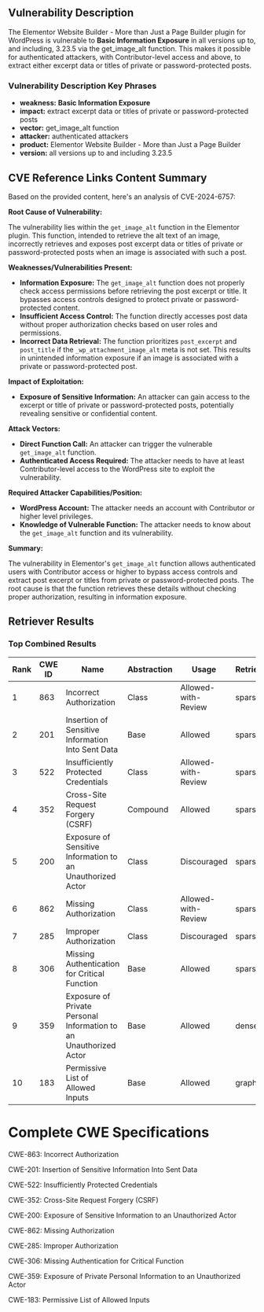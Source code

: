 ## Vulnerability Description
The Elementor Website Builder - More than Just a Page Builder plugin for WordPress is vulnerable to **Basic Information Exposure** in all versions up to, and including, 3.23.5 via the get_image_alt function. This makes it possible for authenticated attackers, with Contributor-level access and above, to extract either excerpt data or titles of private or password-protected posts.

### Vulnerability Description Key Phrases
- **weakness:** **Basic Information Exposure**
- **impact:** extract excerpt data or titles of private or password-protected posts
- **vector:** get_image_alt function
- **attacker:** authenticated attackers
- **product:** Elementor Website Builder - More than Just a Page Builder
- **version:** all versions up to and including 3.23.5

## CVE Reference Links Content Summary
Based on the provided content, here's an analysis of CVE-2024-6757:

**Root Cause of Vulnerability:**

The vulnerability lies within the `get_image_alt` function in the Elementor plugin. This function, intended to retrieve the alt text of an image, incorrectly retrieves and exposes post excerpt data or titles of private or password-protected posts when an image is associated with such a post.

**Weaknesses/Vulnerabilities Present:**

- **Information Exposure:** The `get_image_alt` function does not properly check access permissions before retrieving the post excerpt or title. It bypasses access controls designed to protect private or password-protected content.
- **Insufficient Access Control:** The function directly accesses post data without proper authorization checks based on user roles and permissions.
- **Incorrect Data Retrieval:** The function prioritizes `post_excerpt` and `post_title` if the `_wp_attachment_image_alt` meta is not set. This results in unintended information exposure if an image is associated with a private or password-protected post.

**Impact of Exploitation:**

- **Exposure of Sensitive Information:** An attacker can gain access to the excerpt or title of private or password-protected posts, potentially revealing sensitive or confidential content.

**Attack Vectors:**

- **Direct Function Call:** An attacker can trigger the vulnerable `get_image_alt` function.
- **Authenticated Access Required:** The attacker needs to have at least Contributor-level access to the WordPress site to exploit the vulnerability.

**Required Attacker Capabilities/Position:**

- **WordPress Account:** The attacker needs an account with Contributor or higher level privileges.
- **Knowledge of Vulnerable Function:** The attacker needs to know about the `get_image_alt` function and its vulnerability.

**Summary:**

The vulnerability in Elementor's `get_image_alt` function allows authenticated users with Contributor access or higher to bypass access controls and extract post excerpt or titles from private or password-protected posts. The root cause is that the function retrieves these details without checking proper authorization, resulting in information exposure.

## Retriever Results

### Top Combined Results

| Rank | CWE ID | Name | Abstraction | Usage  | Retrievers | Individual Scores |
|------|--------|------|-------------|-------|------------|-------------------|
| 1 | 863 | Incorrect Authorization | Class | Allowed-with-Review | sparse | 0.328 |
| 2 | 201 | Insertion of Sensitive Information Into Sent Data | Base | Allowed | sparse | 0.326 |
| 3 | 522 | Insufficiently Protected Credentials | Class | Allowed-with-Review | sparse | 0.323 |
| 4 | 352 | Cross-Site Request Forgery (CSRF) | Compound | Allowed | sparse | 0.314 |
| 5 | 200 | Exposure of Sensitive Information to an Unauthorized Actor | Class | Discouraged | sparse | 0.313 |
| 6 | 862 | Missing Authorization | Class | Allowed-with-Review | sparse | 0.309 |
| 7 | 285 | Improper Authorization | Class | Discouraged | sparse | 0.308 |
| 8 | 306 | Missing Authentication for Critical Function | Base | Allowed | sparse | 0.303 |
| 9 | 359 | Exposure of Private Personal Information to an Unauthorized Actor | Base | Allowed | dense | 0.510 |
| 10 | 183 | Permissive List of Allowed Inputs | Base | Allowed | graph | 0.002 |



# Complete CWE Specifications

CWE-863: Incorrect Authorization

CWE-201: Insertion of Sensitive Information Into Sent Data

CWE-522: Insufficiently Protected Credentials

CWE-352: Cross-Site Request Forgery (CSRF)

CWE-200: Exposure of Sensitive Information to an Unauthorized Actor

CWE-862: Missing Authorization

CWE-285: Improper Authorization

CWE-306: Missing Authentication for Critical Function

CWE-359: Exposure of Private Personal Information to an Unauthorized Actor

CWE-183: Permissive List of Allowed Inputs